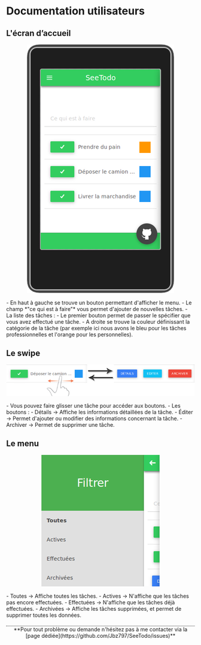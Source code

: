 # Documentation utilisateurs

## L'écran d’accueil
<p align="center"><img src="acceuil.jpg"/></p>
- En haut à gauche se trouve un bouton permettant d'afficher le menu.
- Le champ *"ce qui est à faire"* vous permet d'ajouter de nouvelles tâches.
- La liste des tâches :
  - Le premier bouton permet de passer le spécifier que vous avez effectué une tâche.
  - A droite se trouve la couleur définissant la catégorie de la tâche (par exemple ici nous avons le bleu pour les tâches professionnelles et l'orange pour les personnelles).

## Le swipe
<p align="center"><img src="swipe.jpg"/></p>
- Vous pouvez faire glisser une tâche pour accéder aux boutons.
- Les boutons :
  - Détails -> Affiche les informations détaillées de la tâche.
  - Éditer -> Permet d'ajouter ou modifier des informations concernant la tâche.
  - Archiver -> Permet de supprimer une tâche.

## Le menu
<p align="center"><img src="menu.jpg"/></p>
  - Toutes -> Affiche toutes les tâches.
  - Actives -> N'affiche que les tâches pas encore effectuées.
  - Effectuées -> N'affiche que les tâches déjà effectuées.
  - Archivées -> Affiche les tâches supprimées, et permet de supprimer toutes les données.

<p align="center" style="margin-top: 20px; border-top: 1px dotted black;">**Pour tout problème ou demande n'hésitez pas à me contacter via la [page dédiée](https://github.com/Jbz797/SeeTodo/issues)**</p>
